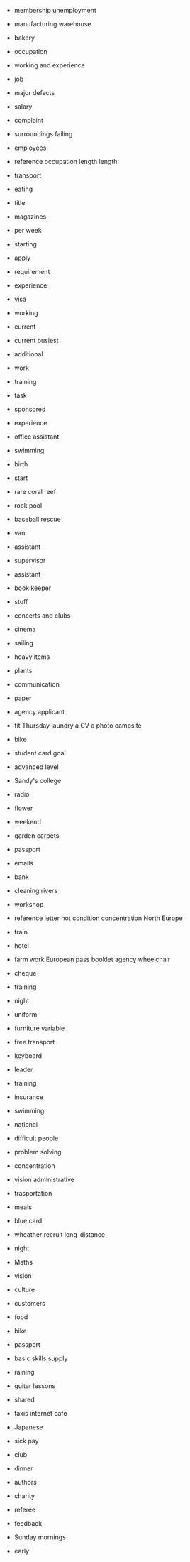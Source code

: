 * membership
unemployment
* manufacturing
warehouse
* bakery
* occupation
* working and experience
* job
* major
defects
* salary
* complaint
* surroundings
failing
* employees
* reference
occupation
length
length
* transport
* eating
* title
* magazines
* per week
* starting
* apply
* requirement
* experience
* visa
* working
* current
* current
busiest
* additional
* work
* training
* task
* sponsored
* experience
* office assistant
* swimming
* birth
* start
* rare
coral reef
* rock pool




* baseball
rescue
* van
* assistant
* supervisor
* assistant
* book keeper



* stuff
* concerts and clubs
* cinema
* sailing
* heavy items
* plants
* communication
* paper
* agency
applicant










* fit
Thursday
laundry
a CV  a photo
campsite
* bike
* student card
goal
* advanced level
* Sandy's college
* radio
* flower
* weekend
* garden
carpets
* passport
* emails
* bank
* cleaning rivers
* workshop
* reference
letter
hot condition
concentration
North Europe
* train
* hotel
* farm work
European pass
booklet
agency
wheelchair
* cheque
* training
* night
* uniform
* furniture
variable
* free transport
* keyboard
* leader
* training
* insurance
* swimming
* national
* difficult people
* problem solving
* concentration
* vision
administrative
* trasportation
* meals
* blue card
* wheather
recruit
long-distance
* night
* Maths
* vision
* culture
* customers
* food
* bike
* passport
* basic skills
supply
* raining
* guitar lessons
* shared
* taxis
internet cafe
* Japanese
* sick pay
* club
* dinner
* authors
* charity
* referee
* feedback
* Sunday mornings
* early